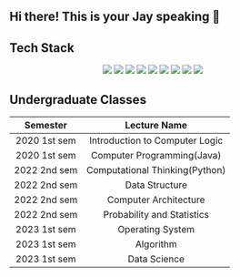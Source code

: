## Hi there! This is your Jay speaking 👋

<div><h2>Tech Stack</h2></div>
<div align=center>
  <img src="https://img.shields.io/badge/Python-3776AB?style=flat-square&logo=python&logoColor=white"> 
  <img src="https://img.shields.io/badge/C++-00599C?style=flat-square&logo=c%2B%2B&logoColor=white">
  <img src="https://img.shields.io/badge/Java-007396?style=flat-square&logo=java&logoColor=white">
  
  <img src="https://img.shields.io/badge/HTML5-E34F26?style=flat-square&logo=html5&logoColor=white"> 
  <img src="https://img.shields.io/badge/CSS-1572B6?style=flat-square&logo=css3&logoColor=white">
  <img src="https://img.shields.io/badge/Django-092E20?style=flat-square&logo=django&logoColor=white">
  
  <img src="https://img.shields.io/badge/GitHub-181717?style=flat-square&logo=github&logoColor=white">
  <img src="https://img.shields.io/badge/Git-F05032?style=flat-square&logo=git&logoColor=white">
  <img src="https://img.shields.io/badge/Pandas-150458?style=flat-square&logo=pandas&logoColor=white">  
  <br>
</div>

<!--
**bestfourteen14/bestfourteen14** is a ✨ _special_ ✨ repository because its `README.md` (this file) appears on your GitHub profile.

Here are some ideas to get you started:

- 🔭 I’m currently working on ...
- 🌱 I’m currently learning ...
- 👯 I’m looking to collaborate on ...
- 🤔 I’m looking for help with ...
- 💬 Ask me about ...
- 📫 How to reach me: ...
- 😄 Pronouns: ...
- ⚡ Fun fact: ...
-->

## Undergraduate Classes
<div align=center>

|Semester|Lecture Name|
|:--------------------------:|:-----------------------------------------:|
|2020&nbsp;1st sem |Introduction to Computer Logic|
|2020&nbsp;1st sem |Computer Programming(Java)|
|2022&nbsp;2nd sem |Computational Thinking(Python)|
|2022&nbsp;2nd sem |Data Structure|
|2022&nbsp;2nd sem |Computer Architecture|
|2022&nbsp;2nd sem |Probability and Statistics|
|2023&nbsp;1st sem |Operating System|
|2023&nbsp;1st sem |Algorithm|
|2023&nbsp;1st sem |Data Science|
</div>
